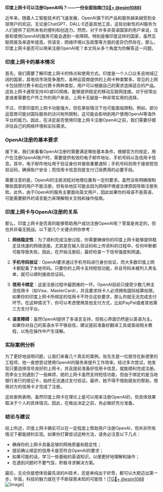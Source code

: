 **印度上网卡可以注册OpenAI吗？——一份全面指南[[TG💪+ @esim1088](https://t.me/s/esim1088)]**

近年来，随着人工智能技术的飞速发展，OpenAI旗下的产品和服务越来越受到全球用户的欢迎。无论是ChatGPT、DALL-E还是其他工具，这些创新性的AI服务为人们提供了前所未有的便利和创造力。然而，对于许多非英语国家的用户来说，注册和使用OpenAI的服务可能会遇到一些障碍。特别是像印度这样的国家，虽然互联网普及率逐年提高，但语言、网络环境以及政策等方面的差异仍然存在。那么，印度上网卡是否可以用来注册OpenAI呢？本文将从多个角度为你解答这一问题。

### 印度上网卡的基本情况

首先，我们需要了解印度上网卡的特点和使用方式。印度是一个人口众多且地域辽阔的国家，其电信市场竞争激烈，各种运营商提供的上网卡种类繁多。常见的上网卡包括预付费卡和后付费卡两种类型，用户可以根据自己的需求选择适合的产品。这些上网卡通常支持4G或5G网络，能够提供稳定的移动互联网连接。对于经常出差或者需要在户外工作的用户来说，上网卡无疑是一种非常实用的选择。

不过，尽管印度的上网卡功能强大，但在某些情况下也可能面临限制。例如，部分运营商可能对国际服务的访问有所限制，这可能会影响到用户使用OpenAI等海外平台的能力。因此，在决定是否使用印度上网卡注册OpenAI之前，我们需要仔细评估自己的网络环境和实际需求。

### OpenAI注册的基本要求

接下来，我们来看看OpenAI注册时需要满足哪些基本条件。根据官方的规定，用户在注册OpenAI账户时，需要提供有效的电子邮件地址、手机号码以及信用卡信息。其中，电子邮件地址用于验证身份并接收重要通知；手机号码则用于接收短信验证码，确保账户安全；而信用卡信息则是支付订阅费用的必要手段。

需要注意的是，OpenAI的注册流程对地理位置有一定的要求。虽然没有明确限制哪些国家的用户不能注册，但有些地区可能会因为网络环境或法律原因导致注册失败。此外，由于OpenAI的服务主要面向英文用户，因此如果你的母语不是英语，可能需要额外的语言能力来理解相关文档和操作指南。

### 印度上网卡与OpenAI注册的关系

那么，印度上网卡是否真的能够帮助用户成功注册OpenAI呢？答案是肯定的，但也并非毫无挑战。以下是几个关键点供你参考：

1. **网络稳定性**：为了顺利完成注册过程，你需要确保你的印度上网卡能够提供稳定且快速的网络连接。尤其是在输入验证码和上传资料的过程中，任何中断都可能导致失败。因此，在开始注册前，最好检查一下信号强度和网速。

2. **手机号码验证**：OpenAI要求通过手机号码进行身份验证，而大多数印度上网卡都配备了本地号码。只要你的上网卡支持短信功能，并且号码未被列入黑名单，就可以顺利接收验证码。

3. **信用卡绑定**：这是注册过程中最困难的一环。OpenAI目前只接受少数几种主流信用卡（如Visa、MasterCard），并且要求持卡人必须拥有国际结算权限。如果你的印度上网卡所绑定的信用卡不符合这些要求，那么你就无法完成支付环节。在这种情况下，你可以考虑使用其他支付方式，比如PayPal或者其他第三方支付平台。

4. **语言障碍**：虽然OpenAI提供了多语言支持，但核心界面仍然是以英语为主。如果你对自己的英语水平不够自信，建议提前准备好翻译工具或查阅相关教程，以免在操作中产生误解。

### 实际案例分析

为了更好地说明问题，让我们来看几个真实的案例。张先生是一位居住在新德里的工程师，他一直想尝试使用OpenAI的服务来提升工作效率。经过多次尝试，他发现只要选择信号良好的上网卡，并且提前准备好信用卡信息，就能顺利完成注册。而李女士则遇到了一些麻烦，她的上网卡虽然支持短信功能，但由于绑定的是当地银行发行的借记卡，始终无法通过支付验证。最终，她不得不借助朋友的帮助，借用对方的信用卡才完成了注册。

这些案例表明，虽然印度上网卡在理论上是可以用来注册OpenAI的，但具体效果取决于个人的具体情况。因此，在做出决定之前，务必做好充分准备。

### 结论与建议

综上所述，印度上网卡确实可以在一定程度上帮助用户注册OpenAI，但并非所有情况下都能顺利实现。如果你打算尝试这种方法，请务必注意以下几点：

- 确保你的上网卡具备足够的网络质量和稳定性；
- 提前确认绑定的信用卡是否符合OpenAI的要求；
- 如果可能的话，学习一些基础的英语知识，以便更好地理解和操作；
- 在遇到问题时不要气馁，积极寻求解决方案。

最后，无论你是想体验最先进的AI技术，还是单纯出于好奇，都可以大胆迈出第一步。毕竟，科技的魅力就在于不断探索未知的可能性！[[TG💪+ @esim1088](https://t.me/s/esim1088) ![Image](https://i.postimg.cc/4NQfJmqS/Snipaste-2025-05-13-00-14-12.png)]